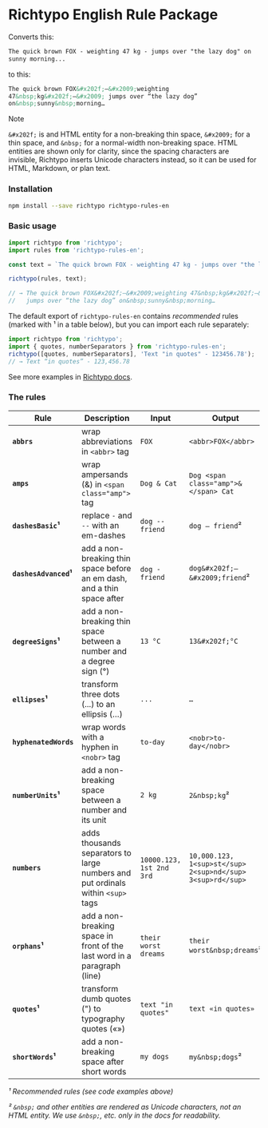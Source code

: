 # Richtypo English Rule Package

Converts this:

```html
The quick brown FOX - weighting 47 kg - jumps over "the lazy dog" on
sunny morning...
```

to this:

```html
The quick brown FOX&#x202f;—&#x2009;weighting
47&nbsp;kg&#x202f;—&#x2009; jumps over “the lazy dog”
on&nbsp;sunny&nbsp;morning…
```

> [!NOTE]  
> `&#x202f;` is and HTML entity for a non-breaking thin space, `&#x2009;` for a thin space, and `&nbsp;` for a normal-width non-breaking space. HTML entities are shown only for clarity, since the spacing characters are invisible, Richtypo inserts Unicode characters instead, so it can be used for HTML, Markdown, or plan text.

### Installation

```bash
npm install --save richtypo richtypo-rules-en
```

### Basic usage

```javascript
import richtypo from 'richtypo';
import rules from 'richtypo-rules-en';

const text = `The quick brown FOX - weighting 47 kg - jumps over "the lazy dog" on sunny morning...`;

richtypo(rules, text);

// → The quick brown FOX&#x202f;—&#x2009;weighting 47&nbsp;kg&#x202f;—&#x2009;
//   jumps over “the lazy dog” on&nbsp;sunny&nbsp;morning…
```

The default export of `richtypo-rules-en` contains _recommended_ rules (marked with ¹ in a table below), but you can import each rule separately:

```js
import richtypo from 'richtypo';
import { quotes, numberSeparators } from 'richtypo-rules-en';
richtypo([quotes, numberSeparators], 'Text "in quotes" - 123456.78');
// → Text “in quotes” - 123,456.78
```

See more examples in [Richtypo docs](https://github.com/sapegin/richtypo.js).

### The rules

| Rule                  | Description                                                                     | Input                    | Output                                                     |
| --------------------- | ------------------------------------------------------------------------------- | ------------------------ | ---------------------------------------------------------- |
| **`abbrs`**           | wrap abbreviations in `<abbr>` tag                                              | `FOX`                    | `<abbr>FOX</abbr>`                                         |
| **`amps`**            | wrap ampersands (&) in `<span class="amp">` tag                                 | `Dog & Cat`              | `Dog <span class="amp">&</span> Cat`                       |
| **`dashesBasic`¹**    | replace `-` and `--` with an em-dashes                                          | `dog -- friend`          | `dog — friend`²                                            |
| **`dashesAdvanced`¹** | add a non-breaking thin space before an em dash, and a thin space after         | `dog - friend`           | `dog&#x202f;—&#x2009;friend`²                              |
| **`degreeSigns`¹**    | add a non-breaking thin space between a number and a degree sign (°)            | `13 °C`                  | `13&#x202f;°C`                                             |
| **`ellipses`¹**       | transform three dots (...) to an ellipsis (…)                                   | `...`                    | `…`                                                        |
| **`hyphenatedWords`** | wrap words with a hyphen in `<nobr>` tag                                        | `to-day`                 | `<nobr>to-day</nobr>`                                      |
| **`numberUnits`¹**    | add a non-breaking space between a number and its unit                          | `2 kg`                   | `2&nbsp;kg`²                                               |
| **`numbers`**         | adds thousands separators to large numbers and put ordinals within `<sup>` tags | `10000.123, 1st 2nd 3rd` | `10,000.123, 1<sup>st</sup> 2<sup>nd</sup> 3<sup>rd</sup>` |
| **`orphans`¹**        | add a non-breaking space in front of the last word in a paragraph (line)        | `their worst dreams`     | `their worst&nbsp;dreams`²                                 |
| **`quotes`¹**         | transform dumb quotes (") to typography quotes («»)                             | `text "in quotes"`       | `text «in quotes»`                                         |
| **`shortWords`¹**     | add a non-breaking space after short words                                      | `my dogs`                | `my&nbsp;dogs`²                                            |

_¹ Recommended rules (see code examples above)_

_² `&nbsp;` and other entities are rendered as Unicode characters, not an HTML entity. We use `&nbsp;`, etc. only in the docs for readability._
